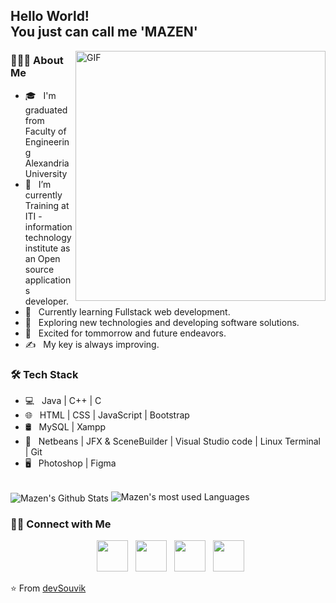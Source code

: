 <h2> Hello World! <br> You just can call me 'MAZEN' <dev.gif" width="25"></h2>
<img align="right" alt="GIF" src="dev.gif" width="400"/>

<h3> 👨🏻‍💻 About Me </h3>

- 🎓 &nbsp; I'm graduated from Faculty of Engineering Alexandria University
- 💼 &nbsp; I’m currently Training at ITI - information technology institute as an Open source applications developer.
- 🌱 &nbsp; Currently learning Fullstack web development.
- 🤔 &nbsp; Exploring new technologies and developing software solutions.
- 🔭 &nbsp; Excited for tommorrow and future endeavors.
- ✍️ &nbsp; My key is always improving. 

<h3>🛠 Tech Stack</h3>

- 💻 &nbsp; Java | C++ | C 
- 🌐 &nbsp;  HTML | CSS | JavaScript | Bootstrap 
- 🛢 &nbsp; MySQL | Xampp
- 🔧 &nbsp; Netbeans | JFX & SceneBuilder | Visual Studio code | Linux Terminal | Git
- 🖥 &nbsp; Photoshop | Figma

<br>
  <img align="center" src="https://github-readme-stats.vercel.app/api?username=MazenElSayegh&theme=radical&include_all_commits=true&count_private=true&show_icons=true&line_height=20&title_color=7A7ADB&icon_color=2234AE&text_color=D3D3D3&bg_color=0,000000,130F40" alt="Mazen's Github Stats">
  <img src="https://github-readme-stats.vercel.app/api/top-langs/?username=MazenElSayegh=compact" alt="Mazen's most used Languages">
</br>

<h3> 🤝🏻 Connect with Me </h3>

<p align="center">
&nbsp; <a href="https://twitter.com/_souvik_guria" target="_blank" rel="noopener noreferrer"><img src="https://img.icons8.com/plasticine/100/000000/twitter.png" width="50" /></a>  
&nbsp; <a href="https://www.instagram.com/the_caffeine__addict/" target="_blank" rel="noopener noreferrer"><img src="https://img.icons8.com/plasticine/100/000000/instagram-new.png" width="50" /></a>  
&nbsp; <a href="https://www.linkedin.com/in/souvik-guria-/" target="_blank" rel="noopener noreferrer"><img src="https://img.icons8.com/plasticine/100/000000/linkedin.png" width="50" /></a>
&nbsp; <a href="mailto:souvikguria98@gmail.com" target="_blank" rel="noopener noreferrer"><img src="https://img.icons8.com/plasticine/100/000000/gmail.png"  width="50" /></a>
</p>

⭐️ From [devSouvik](https://github.com/devSouvik)
